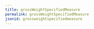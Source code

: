 ```yaml
---
title: grossWeightSpecifiedMeasure
permalink: grossWeightSpecifiedMeasure
jsonid: grossweightspecifiedmeasure
---
```


